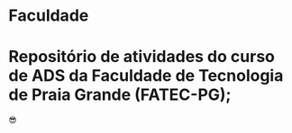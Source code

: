 # Faculdade

# Repositório de atividades do curso de ADS da Faculdade de Tecnologia de Praia Grande (FATEC-PG);

😎
